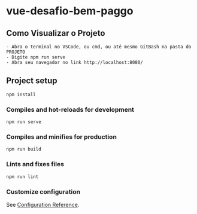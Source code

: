 # vue-desafio-bem-paggo

## Como Visualizar o Projeto
```
- Abra o terminal no VSCode, ou cmd, ou até mesmo GitBash na pasta do PROJETO
- Digite npm run serve
- Abra seu navegador no link http://localhost:8080/
```

## Project setup
```
npm install
```

### Compiles and hot-reloads for development
```
npm run serve
```

### Compiles and minifies for production
```
npm run build
```

### Lints and fixes files
```
npm run lint
```

### Customize configuration
See [Configuration Reference](https://cli.vuejs.org/config/).
